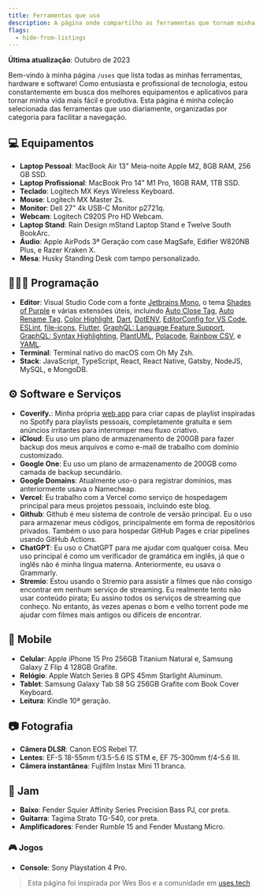 ```yaml
---
title: Ferramentas que uso
description: A página onde compartilho as ferramentas que tornam minha vida mais fácil.
flags:
  - hide-from-listings
---
```


**Última atualização**: Outubro de 2023

Bem-vindo à minha página `/uses` que lista todas as minhas ferramentas, hardware e software! Como entusiasta e profissional de tecnologia, estou constantemente em busca dos melhores equipamentos e aplicativos para tornar minha vida mais fácil e produtiva. Esta página é minha coleção selecionada das ferramentas que uso diariamente, organizadas por categoria para facilitar a navegação.

## 💻 Equipamentos

- **Laptop Pessoal**: MacBook Air 13" Meia-noite Apple M2, 8GB RAM, 256 GB SSD.
- **Laptop Profissional**: MacBook Pro 14" M1 Pro, 16GB RAM, 1TB SSD.
- **Teclado**: Logitech MX Keys Wireless Keyboard.
- **Mouse**: Logitech MX Master 2s.
- **Monitor**: Dell 27" 4k USB-C Monitor p2721q.
- **Webcam**: Logitech C920S Pro HD Webcam.
- **Laptop Stand**: Rain Design mStand Laptop Stand e Twelve South BookArc.
- **Áudio**: Apple AirPods 3ª Geração com case MagSafe, Edifier W820NB Plus, e Razer Kraken X.
- **Mesa**: Husky Standing Desk com tampo personalizado.

## 🧑🏾‍💻 Programação

- **Editor**: Visual Studio Code com a fonte [Jetbrains Mono](https://www.jetbrains.com/lp/mono/), o tema [Shades of Purple](https://marketplace.visualstudio.com/items?itemName=ahmadawais.shades-of-purple) e várias extensões úteis, incluindo [Auto Close Tag](https://marketplace.visualstudio.com/items?itemName=formulahendry.auto-close-tag), [Auto Rename Tag](https://marketplace.visualstudio.com/items?itemName=formulahendry.auto-rename-tag), [Color Highlight](https://marketplace.visualstudio.com/items?itemName=naumovs.color-highlight), [Dart](https://marketplace.visualstudio.com/items?itemName=Dart-Code.dart-code), [DotENV](https://marketplace.visualstudio.com/items?itemName=mikestead.dotenv), [EditorConfig for VS Code](https://marketplace.visualstudio.com/items?itemName=EditorConfig.EditorConfig), [ESLint](https://marketplace.visualstudio.com/items?itemName=dbaeumer.vscode-eslint), [file-icons](https://marketplace.visualstudio.com/items?itemName=file-icons.file-icons), [Flutter](https://marketplace.visualstudio.com/items?itemName=Dart-Code.flutter), [GraphQL: Language Feature Support](https://marketplace.visualstudio.com/items?itemName=GraphQL.vscode-graphql), [GraphQL: Syntax Highlighting](https://marketplace.visualstudio.com/items?itemName=GraphQL.vscode-graphql-syntax), [PlantUML](https://marketplace.visualstudio.com/items?itemName=jebbs.plantuml), [Polacode](https://marketplace.visualstudio.com/items?itemName=pnp.polacode), [Rainbow CSV](https://marketplace.visualstudio.com/items?itemName=mechatroner.rainbow-csv), e [YAML](https://marketplace.visualstudio.com/items?itemName=redhat.vscode-yaml).
- **Terminal**: Terminal nativo do macOS com Oh My Zsh.
- **Stack**: JavaScript, TypeScript, React, React Native, Gatsby, NodeJS, MySQL, e MongoDB.

## ⚙️ Software e Serviços

- **Coverify.**: Minha própria [web app](https://coverify.diegocosta.me) para criar capas de playlist inspiradas no Spotify para playlists pessoais, completamente gratuita e sem anúncios irritantes para interromper meu fluxo criativo.
- **iCloud**: Eu uso um plano de armazenamento de 200GB para fazer backup dos meus arquivos e como e-mail de trabalho com domínio customizado.
- **Google One**: Eu uso um plano de armazenamento de 200GB como camada de backup secundário.
- **Google Domains**: Atualmente uso-o para registrar domínios, mas anteriormente usava o Namecheap.
- **Vercel**: Eu trabalho com a Vercel como serviço de hospedagem principal para meus projetos pessoais, incluindo este blog.
- **Github**: Github é meu sistema de controle de versão principal. Eu o uso para armazenar meus códigos, principalmente em forma de repositórios privados. Também o uso para hospedar GitHub Pages e criar pipelines usando GitHub Actions.
- **ChatGPT**: Eu uso o ChatGPT para me ajudar com qualquer coisa. Meu uso principal é como um verificador de gramática em inglês, já que o inglês não é minha língua materna. Anteriormente, eu usava o Grammarly.
- **Stremio**: Estou usando o Stremio para assistir a filmes que não consigo encontrar em nenhum serviço de streaming. Eu realmente tento não usar conteúdo pirata; Eu assino todos os serviços de streaming que conheço. No entanto, às vezes apenas o bom e velho torrent pode me ajudar com filmes mais antigos ou difíceis de encontrar.

## 📱 Mobile

- **Celular**: Apple iPhone 15 Pro 256GB Titanium Natural e, Samsung Galaxy Z Flip 4 128GB Grafite.
- **Relógio**: Apple Watch Series 8 GPS 45mm Starlight Aluminum.
- **Tablet**: Samsung Galaxy Tab S8 5G 256GB Grafite com Book Cover Keyboard.
- **Leitura**: Kindle 10ª geração.

## 📷 Fotografia

- **Câmera DLSR**: Canon EOS Rebel T7.
- **Lentes**: EF-S 18-55mm f/3.5-5.6 IS STM e,  EF 75-300mm f/4-5.6 III.
- **Câmera instantânea**: Fujifilm Instax Mini 11 branca.

## 🎸 Jam

- **Baixo**: Fender Squier Affinity Series Precision Bass PJ, cor preta.
- **Guitarra**: Tagima Strato TG-540, cor preta.
- **Amplificadores**: Fender Rumble 15 and Fender Mustang Micro.

### 🎮 Jogos

- **Console**: Sony Playstation 4 Pro.

> Esta página foi inspirada por Wes Bos e a comunidade em [uses.tech](https://uses.tech)
